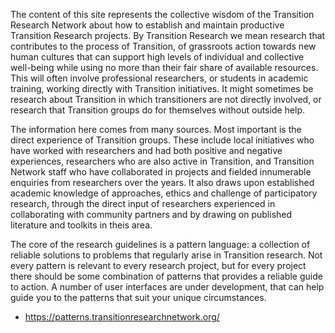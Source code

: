 

The content of this site represents the collective wisdom of the Transition Research Network about how to establish and maintain productive Transition Research projects. By Transition Research we mean research that contributes to the process of Transition, of grassroots action towards new human cultures that can support high levels of individual and collective well-being while using no more than their fair share of available resources. This will often involve professional researchers, or students in academic training, working directly with Transition initiatives. It might sometimes be research about Transition in which transitioners are not directly involved, or research that Transition groups do for themselves without outside help.

 

The information here comes from many sources. Most important is the direct experience of Transition groups. These include local initiatives who have worked with researchers and had both positive and negative experiences, researchers who are also active in Transition, and Transition Network staff who have collaborated in projects and fielded innumerable enquiries from researchers over the years. It also draws upon established academic knowledge of approaches, ethics and challenge of participatory research, through the direct input of researchers experienced in collaborating with community partners and by drawing on published literature and toolkits in theis area.

 

The core of the research guidelines is a pattern language: a collection of reliable solutions to problems that regularly arise in Transition research. Not every pattern is relevant to every research project, but for every project there should be some combination of patterns that provides a reliable guide to action. A number of user interfaces are under development, that can help guide you to the patterns that suit your unique circumstances. 

- https://patterns.transitionresearchnetwork.org/
